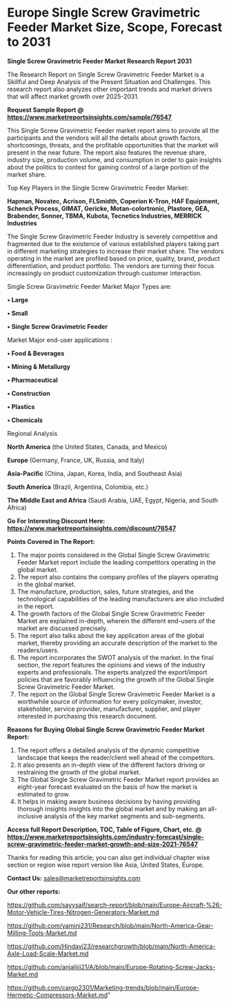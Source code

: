 # Europe Single Screw Gravimetric Feeder Market Size, Scope, Forecast to 2031

<strong>Single Screw Gravimetric Feeder Market Research Report 2031</strong>

The Research Report on Single Screw Gravimetric Feeder Market is a Skillful and Deep Analysis of the Present Situation and Challenges. This research report also analyzes other important trends and market drivers that will affect market growth over 2025-2031.

<strong>Request Sample Report @ <a href=https://www.marketreportsinsights.com/sample/76547>https://www.marketreportsinsights.com/sample/76547</a></strong>

This Single Screw Gravimetric Feeder market report aims to provide all the participants and the vendors will all the details about growth factors, shortcomings, threats, and the profitable opportunities that the market will present in the near future. The report also features the revenue share, industry size, production volume, and consumption in order to gain insights about the politics to contest for gaining control of a large portion of the market share.

Top Key Players in the Single Screw Gravimetric Feeder Market:

<strong>Hapman, Novatec, Acrison, FLSmidth, Coperion K-Tron, HAF Equipment, Schenck Process, GIMAT, Gericke, Motan-colortronic, Plastore, GEA, Brabender, Sonner, TBMA, Kubota, Tecnetics Industries, MERRICK Industries</strong>

The Single Screw Gravimetric Feeder Industry is severely competitive and fragmented due to the existence of various established players taking part in different marketing strategies to increase their market share. The vendors operating in the market are profiled based on price, quality, brand, product differentiation, and product portfolio. The vendors are turning their focus increasingly on product customization through customer interaction.

Single Screw Gravimetric Feeder Market Major Types are:

<strong>• Large

• Small

• Single Screw Gravimetric Feeder</strong>

Market Major end-user applications :

<strong>• Food & Beverages

• Mining & Metallurgy

• Pharmaceutical

• Construction

• Plastics

• Chemicals</strong>

Regional Analysis

</u><strong><b>North America</b></strong> (the United States, Canada, and Mexico)

<strong><b>Europe </b></strong>(Germany, France, UK, Russia, and Italy)

<strong><b>Asia-Pacific</b></strong> (China, Japan, Korea, India, and Southeast Asia)

<strong><b>South America</b></strong> (Brazil, Argentina, Colombia, etc.)

<strong><b>The Middle East and Africa</b></strong> (Saudi Arabia, UAE, Egypt, Nigeria, and South Africa)

<strong>Go For Interesting Discount Here: <a href=https://www.marketreportsinsights.com/discount/76547>https://www.marketreportsinsights.com/discount/76547</a></strong>

<strong>Points Covered in The Report:</strong>
<ol>
  <li>The major points considered in the Global Single Screw Gravimetric Feeder Market report include the leading competitors operating in the global market.</li>
  <li>The report also contains the company profiles of the players operating in the global market.</li>
  <li>The manufacture, production, sales, future strategies, and the technological capabilities of the leading manufacturers are also included in the report.</li>
  <li>The growth factors of the Global Single Screw Gravimetric Feeder Market are explained in-depth, wherein the different end-users of the market are discussed precisely.</li>
  <li>The report also talks about the key application areas of the global market, thereby providing an accurate description of the market to the readers/users.</li>
  <li>The report incorporates the SWOT analysis of the market. In the final section, the report features the opinions and views of the industry experts and professionals. The experts analyzed the export/import policies that are favorably influencing the growth of the Global Single Screw Gravimetric Feeder Market.</li>
  <li>The report on the Global Single Screw Gravimetric Feeder Market is a worthwhile source of information for every policymaker, investor, stakeholder, service provider, manufacturer, supplier, and player interested in purchasing this research document.</li>
</ol>
<strong>Reasons for Buying Global Single Screw Gravimetric Feeder Market Report:</strong>

<ol>
  <li>The report offers a detailed analysis of the dynamic competitive landscape that keeps the reader/client well ahead of the competitors.</li>
  <li>It also presents an in-depth view of the different factors driving or restraining the growth of the global market.</li>
  <li>The Global Single Screw Gravimetric Feeder Market report provides an eight-year forecast evaluated on the basis of how the market is estimated to grow.</li>
  <li>It helps in making aware business decisions by having providing thorough insights insights into the global market and by making an all-inclusive analysis of the key market segments and sub-segments.</li>
</ol>
<strong>Access full Report Description, TOC, Table of Figure, Chart, etc. @ <a href=https://www.marketreportsinsights.com/industry-forecast/single-screw-gravimetric-feeder-market-growth-and-size-2021-76547>https://www.marketreportsinsights.com/industry-forecast/single-screw-gravimetric-feeder-market-growth-and-size-2021-76547</a></strong>


Thanks for reading this article; you can also get individual chapter wise section or region wise report version like Asia, United States, Europe.

<strong>Contact Us:</strong>
sales@marketreportsinsights.com

<strong>Our other reports:</strong>

<a href=https://github.com/sayysaif/search-report/blob/main/Europe-Aircraft-%26-Motor-Vehicle-Tires-Nitrogen-Generators-Market.md>https://github.com/sayysaif/search-report/blob/main/Europe-Aircraft-%26-Motor-Vehicle-Tires-Nitrogen-Generators-Market.md</a>

<a href=https://github.com/yamini231/Research/blob/main/North-America-Gear-Milling-Tools-Market.md>https://github.com/yamini231/Research/blob/main/North-America-Gear-Milling-Tools-Market.md</a>

<a href=https://github.com/Hindavi23/researchgrowth/blob/main/North-America-Axle-Load-Scale-Market.md>https://github.com/Hindavi23/researchgrowth/blob/main/North-America-Axle-Load-Scale-Market.md</a>

<a href=https://github.com/anjaliiii21/A/blob/main/Europe-Rotating-Screw-Jacks-Market.md>https://github.com/anjaliiii21/A/blob/main/Europe-Rotating-Screw-Jacks-Market.md</a>

<a href=https://github.com/cargo2301/Marketing-trends/blob/main/Europe-Hermetic-Compressors-Market.md>https://github.com/cargo2301/Marketing-trends/blob/main/Europe-Hermetic-Compressors-Market.md</a>"
